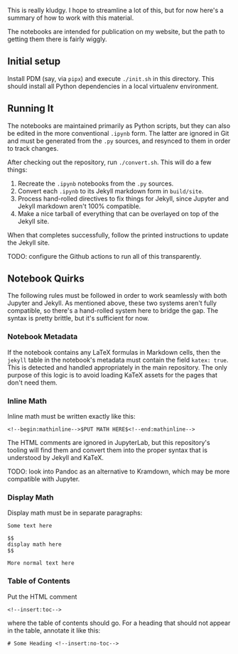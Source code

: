 This is really kludgy. I hope to streamline a lot of this, but for now
here's a summary of how to work with this material.

The notebooks are intended for publication on my website, but the path
to getting them there is fairly wiggly.

## Initial setup

Install PDM (say, via `pipx`) and execute `./init.sh` in this directory.
This should install all Python dependencies in a local virtualenv
environment.

## Running It

The notebooks are maintained primarily as Python scripts, but they can also be edited in
the more conventional `.ipynb` form. The latter are ignored in Git and must be generated
from the `.py` sources, and resynced to them in order to track changes.

After checking out the repository, run `./convert.sh`. This will do a few things:

1. Recreate the `.ipynb` notebooks from the `.py` sources.
2. Convert each `.ipynb` to its Jekyll markdown form in `build/site`.
3. Process hand-rolled directives to fix things for Jekyll, since
   Jupyter and Jekyll markdown aren't 100% compatible.
4. Make a nice tarball of everything that can be overlayed on top of the Jekyll site.

When that completes successfully, follow the printed instructions to update the
Jekyll site.

TODO: configure the Github actions to run all of this transparently.

## Notebook Quirks

The following rules must be followed in order to work seamlessly with both Jupyter and Jekyll.
As mentioned above, these two systems aren't fully compatible, so there's a hand-rolled system
here to bridge the gap. The syntax is pretty brittle, but it's sufficient for now.

### Notebook Metadata

If the notebook contains any LaTeX formulas in Markdown cells, then the `jekyll` table in
the notebook's metadata must contain the field `katex: true`. This is detected and handled
appropriately in the main repository. The only purpose of this logic is to avoid loading
KaTeX assets for the pages that don't need them.

### Inline Math

Inline math must be written exactly like this:

    <!--begin:mathinline-->$PUT MATH HERE$<!--end:mathinline-->

The HTML comments are ignored in JupyterLab, but this repository's tooling will find them
and convert them into the proper syntax that is understood by Jekyll and KaTeX.

TODO: look into Pandoc as an alternative to Kramdown, which may be more
compatible with Jupyter.

### Display Math

Display math must be in separate paragraphs:

    Some text here

    $$
    display math here
    $$

    More normal text here

### Table of Contents

Put the HTML comment

    <!--insert:toc-->

where the table of contents should go. For a heading that should not appear in the table,
annotate it like this:

    # Some Heading <!--insert:no-toc-->
